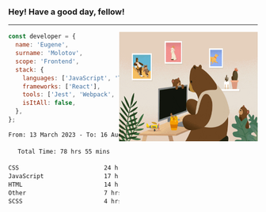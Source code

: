 ### Hey! Have a good day, fellow!
---
<img align='right' alt='GIF' vertical-align='center' src='./src/giphy.gif' width='280px' height='222px'/>

```javascript
const developer = {
  name: 'Eugene',
  surname: 'Molotov',
  scope: 'Frontend',
  stack: {
    languages: ['JavaScript', 'TypeScript'],
    frameworks: ['React'],
    tools: ['Jest', 'Webpack', 'Sass'],
    isItAll: false,
  },
};
```

<div align="center">
<!--START_SECTION:waka-->

```txt
From: 13 March 2023 - To: 16 August 2023

Total Time: 78 hrs 55 mins

CSS                        24 hrs 54 mins  ✎✎✎✎✎✎✎✎.................   31.57 %
JavaScript                 17 hrs 9 mins   ✎✎✎✎✎....................   21.73 %
HTML                       14 hrs 29 mins  ✎✎✎✎✎....................   18.37 %
Other                      7 hrs 3 mins    ✎✎.......................   08.95 %
SCSS                       4 hrs 56 mins   ✎✎.......................   06.26 %
```

<!--END_SECTION:waka-->


